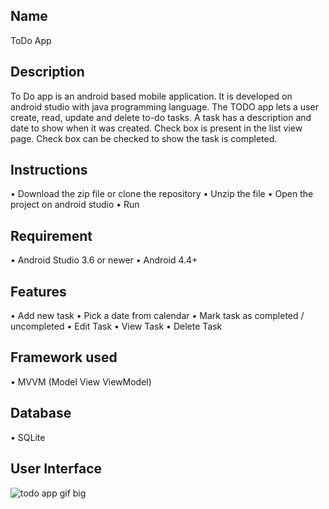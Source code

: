 ## Name

ToDo App

## Description

To Do app is an android based mobile application. It is developed on android studio with java programming language.
The TODO app lets a user create, read, update and delete to-do tasks. A task has a description and date to show when it was created. 
Check box is present in the list view page. Check box can be checked to show the task is completed. 


## Instructions


•	Download the zip file or clone the repository
•	Unzip the file
•	Open the project on android studio
•	Run


## Requirement 
•	Android Studio 3.6 or newer
•	Android 4.4+


## Features
•	Add new task
•	Pick a date from calendar
•	Mark task as completed / uncompleted
•	Edit Task
•	View Task
•	Delete Task 


## Framework used
•	MVVM (Model View ViewModel)


## Database
•	SQLite


## User Interface
 
![todo app gif big](https://user-images.githubusercontent.com/46137894/57951872-1ecf1600-790b-11e9-8599-2f4746d7657a.gif)








